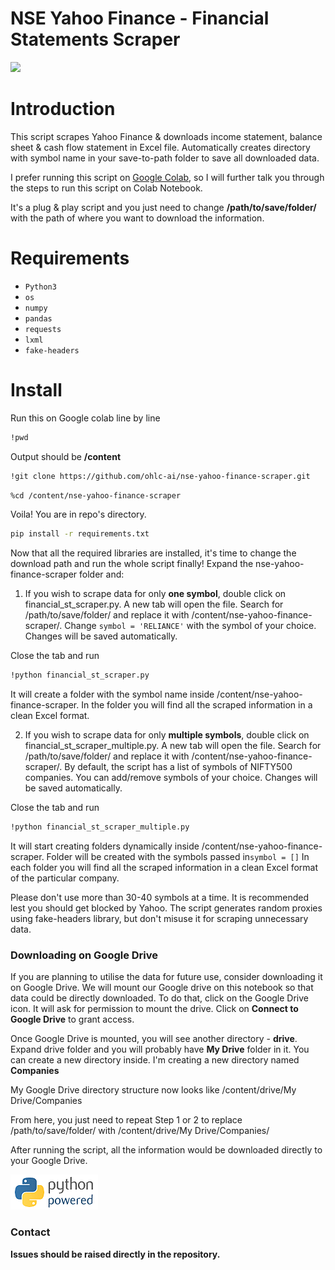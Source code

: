 # NSE Yahoo Finance - Financial Statements Scraper



<img src="https://upload.wikimedia.org/wikipedia/commons/e/e4/YahooFinanceLogo.png" width="300px">



# Introduction

This script scrapes Yahoo Finance & downloads income statement, balance sheet & cash flow statement in Excel file. Automatically creates directory with symbol name in your save-to-path folder to save all downloaded data.

I prefer running this script on [Google Colab](https://colab.research.google.com/), so I will further talk you through the steps to run this script on Colab Notebook.

It's a plug & play script and you just need to change **/path/to/save/folder/** with the path of where you want to download the information.

# Requirements
- `Python3`
- `os`
- `numpy`
- `pandas`
- `requests`
- `lxml`
- `fake-headers`

# Install
Run this on Google colab line by line
```bash
!pwd
```
Output should be **/content**
```bash
!git clone https://github.com/ohlc-ai/nse-yahoo-finance-scraper.git
```
```bash
%cd /content/nse-yahoo-finance-scraper
```
Voila! You are in repo's directory.

```bash
pip install -r requirements.txt
```
Now that all the required libraries are installed, it's time to change the download path and run the whole script finally! Expand the nse-yahoo-finance-scraper folder and:

1. If you wish to scrape data for only **one symbol**, double click on financial_st_scraper.py. A new tab will open the file. Search for /path/to/save/folder/ and replace it with /content/nse-yahoo-finance-scraper/. Change `symbol = 'RELIANCE'` with the symbol of your choice. Changes will be saved automatically.

Close the tab and run
```bash
!python financial_st_scraper.py
```
It will create a folder with the symbol name inside /content/nse-yahoo-finance-scraper. In the folder you will find all the scraped information in a clean Excel format.

2. If you wish to scrape data for only **multiple symbols**, double click on financial_st_scraper_multiple.py. A new tab will open the file. Search for /path/to/save/folder/ and replace it with /content/nse-yahoo-finance-scraper/.
By default, the script has a list of symbols of NIFTY500 companies. You can add/remove symbols of your choice. Changes will be saved automatically.

Close the tab and run
```bash
!python financial_st_scraper_multiple.py
```
It will start creating folders dynamically inside /content/nse-yahoo-finance-scraper. Folder will be created with the symbols passed in`symbol = []` In each folder you will find all the scraped information in a clean Excel format of the particular company.

Please don't use more than 30-40 symbols at a time. It is recommended lest you should get blocked by Yahoo. The script generates random proxies using fake-headers library, but don't misuse it for scraping unnecessary data.

### Downloading on Google Drive
If you are planning to utilise the data for future use, consider downloading it on Google Drive. We will mount our Google drive on this notebook so that data could be directly downloaded. To do that, click on the Google Drive icon. It will ask for permission to mount the drive. Click on **Connect to Google Drive** to grant access.

Once Google Drive is mounted, you will see another directory - **drive**. Expand drive folder and you will probably have **My Drive** folder in it. You can create a new directory inside. I'm creating a new directory named **Companies**

My Google Drive directory structure now looks like /content/drive/My Drive/Companies

From here, you just need to repeat Step 1 or 2 to replace /path/to/save/folder/ with /content/drive/My Drive/Companies/

After running the script, all the information would be downloaded directly to your Google Drive.



![Powered by Python](https://raw.githubusercontent.com/willtheorangeguy/Python-Logo-Widgets/master/pythonpoweredlengthgif.gif)

### Contact

**Issues should be raised directly in the repository.**

